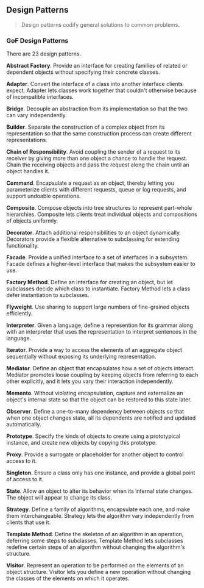 ## Design Patterns
> Design patterns codify general solutions to common problems.

### GoF Design Patterns
There are 23 design patterns.

**Abstract Factory**. Provide an interface for creating families of related or dependent objects without specifying their concrete classes.

**Adapter**. Convert the interface of a class into another interface clients expect. Adapter lets classes work together that couldn't otherwise because of incompatible interfaces.

**Bridge**. Decouple an abstraction from its implementation so that the two can vary independently.

**Builder**. Separate the construction of a complex object from its representation so that the same construction process can create different representations.

**Chain of Responsibility**. Avoid coupling the sender of a request to its receiver by giving more than one object a chance to handle the request. Chain the receiving objects and pass the request along the chain until an object handles it.

**Command**. Encapsulate a request as an object, thereby letting you parameterize clients with different requests, queue or log requests, and support undoable operations.

**Composite**. Compose objects into tree structures to represent part-whole hierarchies. Composite lets clients treat individual objects and compositions of objects uniformly.

**Decorator**. Attach additional responsibilities to an object dynamically. Decorators provide a flexible alternative to subclassing for extending functionality.

**Facade**. Provide a unified interface to a set of interfaces in a subsystem. Facade defines a higher-level interface that makes the subsystem easier to use.

**Factory Method**. Define an interface for creating an object, but let subclasses decide which class to instantiate. Factory Method lets a class defer instantiation to subclasses.

**Flyweight**. Use sharing to support large numbers of fine-grained objects efficiently.

**Interpreter**. Given a language, define a represention for its grammar along with an interpreter that uses the representation to interpret sentences in the language.

**Iterator**. Provide a way to access the elements of an aggregate object sequentially without exposing its underlying representation.

**Mediator**. Define an object that encapsulates how a set of objects interact. Mediator promotes loose coupling by keeping objects from referring to each other explicitly, and it lets you vary their interaction independently.

**Memento**. Without violating encapsulation, capture and externalize an object's internal state so that the object can be restored to this state later.

**Observer**. Define a one-to-many dependency between objects so that when one object changes state, all its dependents are notified and updated automatically.

**Prototype**. Specify the kinds of objects to create using a prototypical instance, and create new objects by copying this prototype.

**Proxy**. Provide a surrogate or placeholder for another object to control access to it.

**Singleton**. Ensure a class only has one instance, and provide a global point of access to it.

**State**. Allow an object to alter its behavior when its internal state changes. The object will appear to change its class.

**Strategy**. Define a family of algorithms, encapsulate each one, and make them interchangeable. Strategy lets the algorithm vary independently from clients that use it.

**Template Method**. Define the skeleton of an algorithm in an operation, deferring some steps to subclasses. Template Method lets subclasses redefine certain steps of an algorithm without changing the algorithm's structure.

**Visitor**. Represent an operation to be performed on the elements of an object structure. Visitor lets you define a new operation without changing the classes of the elements on which it operates.

